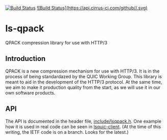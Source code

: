 [![Build Status](https://travis-ci.org/litespeedtech/ls-qpack.svg?branch=master)](https://travis-ci.org/litespeedtech/ls-qpack)
[![Build Status](https://api.cirrus-ci.com/github/<USER OR ORGANIZATION>/<REPOSITORY>.svg)](https://cirrus-ci.com/github/litespeedtech/ls-qpack)

# ls-qpack
QPACK compression library for use with HTTP/3

## Introduction

QPACK is a new compression mechanism for use with HTTP/3.  It is
in the process of being standardazed by the QUIC Working Group.  This
library is meant to aid in the development of the HTTP/3 protocol.  At
the same time, we aim to make it production quality from the start, as
we will use it in our own software products.

## API

The API is documented in the header file, [include/lsqpack.h](include/lsqpack.h).
One example how it is used in real code can be seen in
[lsquic-client](https://github.com/litespeedtech/lsquic-client).  (At the
time of this writing, the IETF code is on a branch.  Looks for the latest.)
